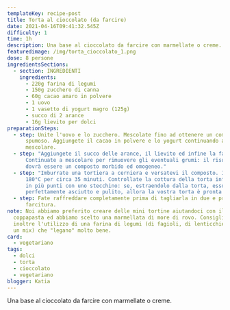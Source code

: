 ```yaml
---
templateKey: recipe-post
title: Torta al cioccolato (da farcire)
date: 2021-04-16T09:41:32.545Z
difficulty: 1
time: 1h
description: Una base al cioccolato da farcire con marmellate o creme.
featuredimage: /img/torta_cioccolato_1.png
dose: 8 persone
ingredientsSections:
  - section: INGREDIENTI
    ingredients:
      - 220g farina di legumi
      - 150g zucchero di canna
      - 60g cacao amaro in polvere
      - 1 uovo
      - 1 vasetto di yogurt magro (125g)
      - succo di 2 arance
      - 16g lievito per dolci
preparationSteps:
  - step: Unite l'uovo e lo zucchero. Mescolate fino ad ottenere un composto
      spumoso. Aggiungete il cacao in polvere e lo yogurt continuando a
      mescolare.
  - step: "Aggiungete il succo delle arance, il lievito ed infine la farina.
      Continuate a mescolare per rimuovere gli eventuali grumi: il risultato
      dovrà essere un composto morbido ed omogeneo."
  - step: "Imburrate una tortiera a cerniera e versatevi il composto. Infornate a
      180°C per circa 35 minuti. Controllate la cottura della torta infilzandola
      in più punti con uno stecchino: se, estraendolo dalla torta, esso risulta
      perfettamente asciutto e pulito, allora la vostra torta è pronta!"
  - step: Fate raffreddare completamente prima di tagliarla in due e procedere alla
      farcitura.
note: Noi abbiamo preferito creare delle mini tortine aiutandoci con il
  coppapasta ed abbiamo scelto una marmellata di more di rovo. Consigliamo
  inoltre l'utilizzo di una farina di legumi (di fagioli, di lenticchie o anche
  un mix) che "legano" molto bene.
card:
  - vegetariano
tags:
  - dolci
  - torta
  - cioccolato
  - vegetariano
blogger: Katia
---
```

Una base al cioccolato da farcire con marmellate o creme.